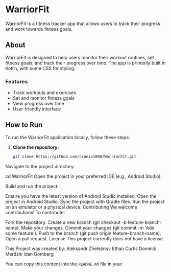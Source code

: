 # WarriorFit

WarriorFit is a fitness tracker app that allows users to track their progress and work towards fitness goals. 

## About

WarriorFit is designed to help users monitor their workout routines, set fitness goals, and track their progress over time. The app is primarily built in Kotlin, with some CSS for styling.

### Features

- Track workouts and exercises
- Set and monitor fitness goals
- View progress over time
- User-friendly interface

## How to Run

To run the WarriorFit application locally, follow these steps:

1. **Clone the repository:**
   ```bash
   git clone https://github.com/cronix1000/WarriorFit.git
Navigate to the project directory:

cd WarriorFit
Open the project in your preferred IDE (e.g., Android Studio).

Build and run the project:

Ensure you have the latest version of Android Studio installed.
Open the project in Android Studio.
Sync the project with Gradle files.
Run the project on an emulator or a physical device.
Contributing
We welcome contributions! To contribute:

Fork the repository.
Create a new branch (git checkout -b feature-branch-name).
Make your changes.
Commit your changes (git commit -m 'Add some feature').
Push to the branch (git push origin feature-branch-name).
Open a pull request.
License
This project currently does not have a license.

This Project was created by:
Aleksandr Zheleznov
Ethan Curtis
Dominik Merdzik
Idan Gomberg

You can copy this content into the `README.md` file in your
